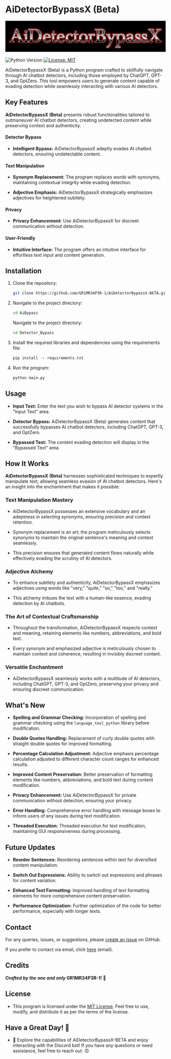 # AiDetectorBypassX (Beta)

![Logo](./Logo.png)

![Python Version](https://img.shields.io/badge/Python-3.6%2B-blue.svg)
[![License: MIT](https://img.shields.io/badge/License-MIT-yellow.svg)](LICENSE)

AiDetectorBypassX (Beta) is a Python program crafted to skillfully navigate through AI chatbot detectors, including those employed by ChatGPT, GPT-3, and GptZero. This tool empowers users to generate content capable of evading detection while seamlessly interacting with various AI detectors.

## Key Features

**AiDetectorBypassX (Beta)** presents robust functionalities tailored to outmaneuver AI chatbot detectors, creating undetected content while preserving context and authenticity.

#### Detector Bypass

- **Intelligent Bypass:** AiDetectorBypassX adeptly evades AI chatbot detectors, ensuring undetectable content.

#### Text Manipulation

- **Synonym Replacement:** The program replaces words with synonyms, maintaining contextual integrity while evading detection.

- **Adjective Emphasis:** AiDetectorBypassX strategically emphasizes adjectives for heightened subtlety.

#### Privacy

- **Privacy Enhancement:** Use AiDetectorBypassX for discreet communication without detection.

#### User-Friendly

- **Intuitive Interface:** The program offers an intuitive interface for effortless text input and content generation.

## Installation

1. Clone the repository:
    ```bash
    git clone https://github.com/GR1MR34P3R-1/AiDetectorBypassX-BETA.git
    ```

2. Navigate to the project directory:
    ```bash 
    cd AiBypass
    ```

    Navigate to the project directory:
    ```bash 
    cd Detector_Bypass
    ```

3. Install the required libraries and dependencies using the requirements file:
    ```bash
    pip install -r requirements.txt
    ```

4. Run the program:
    ```bash
    python main.py
    ```

## Usage
- **Input Text:** Enter the text you wish to bypass AI detector systems in the "Input Text" area.

- **Detector Bypass:** AiDetectorBypassX (Beta) generates content that successfully bypasses AI chatbot detectors, including ChatGPT, GPT-3, and GptZero.

- **Bypassed Text:** The content evading detection will display in the "Bypassed Text" area.

## How It Works

**AiDetectorBypassX (Beta)** harnesses sophisticated techniques to expertly manipulate text, allowing seamless evasion of AI chatbot detectors. Here's an insight into the enchantment that makes it possible:

### Text Manipulation Mastery

- AiDetectorBypassX possesses an extensive vocabulary and an adeptness in selecting synonyms, ensuring precision and context retention.

- Synonym replacement is an art; the program meticulously selects synonyms to maintain the original sentence's meaning and context seamlessly.

- This precision ensures that generated content flows naturally while effectively evading the scrutiny of AI detectors.

### Adjective Alchemy

- To enhance subtlety and authenticity, AiDetectorBypassX emphasizes adjectives using words like "very," "quite," "so," "too," and "really."

- This alchemy imbues the text with a human-like essence, evading detection by AI chatbots.

### The Art of Contextual Craftsmanship

- Throughout the transformation, AiDetectorBypassX respects context and meaning, retaining elements like numbers, abbreviations, and bold text.

- Every synonym and emphasized adjective is meticulously chosen to maintain context and coherence, resulting in invisibly discreet content.

### Versatile Enchantment

- AiDetectorBypassX seamlessly works with a multitude of AI detectors, including ChatGPT, GPT-3, and GptZero, preserving your privacy and ensuring discreet communication.

## What's New

- **Spelling and Grammar Checking:** Incorporation of spelling and grammar checking using the `language_tool_python` library before modification.

- **Double Quotes Handling:** Replacement of curly double quotes with straight double quotes for improved formatting.

- **Percentage Calculation Adjustment:** Adjective emphasis percentage calculation adjusted to different character count ranges for enhanced results.

- **Improved Content Preservation:** Better preservation of formatting elements like numbers, abbreviations, and bold text during content modification.

- **Privacy Enhancement:** Use AiDetectorBypassX for private communication without detection, ensuring your privacy.

- **Error Handling:** Comprehensive error handling with message boxes to inform users of any issues during text modification.

- **Threaded Execution:** Threaded execution for text modification, maintaining GUI responsiveness during processing.

## Future Updates
- **Reorder Sentences:** Reordering sentences within text for diversified content manipulation.

- **Switch Out Expressions:** Ability to switch out expressions and phrases for content variation.

- **Enhanced Text Formatting:** Improved handling of text formatting elements for more comprehensive content preservation.

- **Performance Optimization:** Further optimization of the code for better performance, especially with longer texts.

## Contact

For any queries, issues, or suggestions, please [create an issue](https://github.com/GR1MR34P3R-1/AiDetectorBypassX-BETA/issues) on GitHub.

If you prefer to contact via email, click [here](mailto:6R1MR34P3R1@proton.me) (email).

## Credits

**_Crafted by the one and only_ GR1MR34P3R-1! 🌟**

## License
- This program is licensed under the [MIT License](LICENSE). Feel free to use, modify, and distribute it as per the terms of the license.

## Have a Great Day! 🌟
- 🌟 Explore the capabilities of AiDetectorBypassX-BETA and enjoy interacting with the Discord bot! If you have any questions or need assistance, feel free to reach out. 😊
